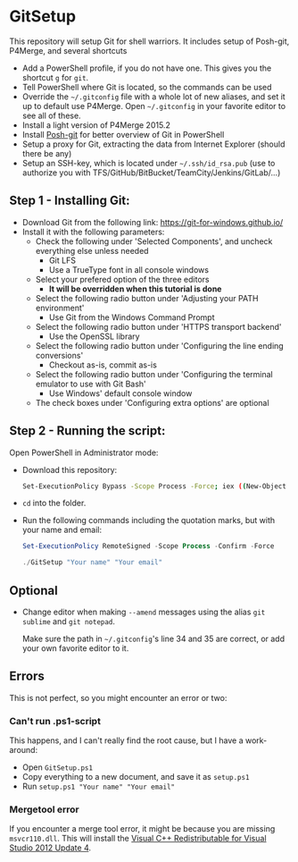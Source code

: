 # GitSetup
This repository will setup Git for shell warriors. It includes setup of Posh-git, P4Merge, and several shortcuts

* Add a PowerShell profile, if you do not have one. This gives you the shortcut ``g`` for ``git``.
* Tell PowerShell where Git is located, so the commands can be used
* Override the ``~/.gitconfig`` file with a whole lot of new aliases, and set it up to default use P4Merge. Open ``~/.gitconfig`` in your favorite editor to see all of these.
* Install a light version of P4Merge 2015.2
* Install [Posh-git](https://github.com/dahlbyk/posh-git) for better overview of Git in PowerShell
* Setup a proxy for Git, extracting the data from Internet Explorer (should there be any)
* Setup an SSH-key, which is located under ``~/.ssh/id_rsa.pub`` (use to authorize you with TFS/GitHub/BitBucket/TeamCity/Jenkins/GitLab/...)


## Step 1 - Installing Git:
* Download Git from the following link:
	https://git-for-windows.github.io/
* Install it with the following parameters:
	* Check the following under 'Selected Components', and uncheck everything else unless needed
		* Git LFS
		* Use a TrueType font in all console windows
	* Select your prefered option of the three editors
		* **It will be overridden when this tutorial is done**
	* Select the following radio button under 'Adjusting your PATH environment'
		* Use Git from the Windows Command Prompt
	* Select the following radio button under 'HTTPS transport backend'
		* Use the OpenSSL library
	* Select the following radio button under 'Configuring the line ending conversions'
		* Checkout as-is, commit as-is
	* Select the following radio button under 'Configuring the terminal emulator to use with Git Bash'
		* Use Windows' default console window
	* The check boxes under 'Configuring extra options' are optional


## Step 2 - Running the script:

Open PowerShell in Administrator mode:

* Download this repository:

  ```bash
  Set-ExecutionPolicy Bypass -Scope Process -Force; iex ((New-Object System.Net.WebClient).DownloadString('https://github.com/bakgaard/GitSetup/archive/master.zip'))
  ```

* ``cd`` into the folder.

* Run the following commands including the quotation marks, but with your name and email:

  ```powershell
  Set-ExecutionPolicy RemoteSigned -Scope Process -Confirm -Force

  ./GitSetup "Your name" "Your email"
  ```



## Optional

* Change editor when making ``--amend`` messages using the alias ``git sublime`` and ``git notepad``.

  Make sure the path in ``~/.gitconfig``'s line 34 and 35 are correct, or add your own favorite editor to it.




## Errors

This is not perfect, so you might encounter an error or two:


### Can't run .ps1-script

This happens, and I can't really find the root cause, but I have a work-around:

* Open ``GitSetup.ps1``
* Copy everything to a new document, and save it as ``setup.ps1``
* Run ``setup.ps1 "Your name" "Your email"``



### Mergetool error

If you encounter a merge tool error, it might be because you are missing ``msvcr110.dll``.
This will install the [Visual C++ Redistributable for Visual Studio 2012 Update 4](https://www.microsoft.com/en-us/download/confirmation.aspx?id=30679).
